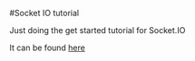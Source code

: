 #Socket IO tutorial

Just doing the get started tutorial for Socket.IO

It can be found [here](https://socket.io/get-started/chat/)